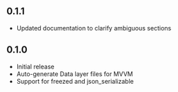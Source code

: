## 0.1.1

- Updated documentation to clarify ambiguous sections

## 0.1.0

- Initial release
- Auto-generate Data layer files for MVVM
- Support for freezed and json_serializable